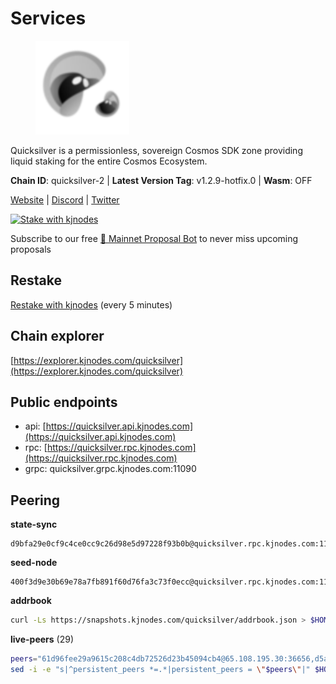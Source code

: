 # Services

<figure><img src="https://raw.githubusercontent.com/kj89/cosmos-images/main/logos/quicksilver.png" width="150" alt=""><figcaption></figcaption></figure>

Quicksilver is a permissionless, sovereign Cosmos SDK zone providing liquid staking for the entire Cosmos Ecosystem.

**Chain ID**: quicksilver-2 | **Latest Version Tag**: v1.2.9-hotfix.0 | **Wasm**: OFF

[Website](https://quicksilver.zone) | [Discord](https://discord.gg/quicksilverprotocol) | [Twitter](https://twitter.com/quicksilverzone)

[![Stake with kjnodes](https://i.ibb.co/cr44Q8j/button-stake-with-kjnodes.png)](https://restake.app/quicksilver/quickvaloper1fqfgpwdngmmay6ah7mg9y4k7ayykpzu6l3ht2m)

Subscribe to our free [🤖 Mainnet Proposal Bot](https://t.me/kjnodes_proposal_bot) to never miss upcoming proposals

## Restake

[Restake with kjnodes](https://restake.app/quicksilver/quickvaloper1fqfgpwdngmmay6ah7mg9y4k7ayykpzu6l3ht2m) (every 5 minutes)
## Chain explorer
[https://explorer.kjnodes.com/quicksilver](https://explorer.kjnodes.com/quicksilver)

## Public endpoints

* api: [https://quicksilver.api.kjnodes.com](https://quicksilver.api.kjnodes.com)
* rpc: [https://quicksilver.rpc.kjnodes.com](https://quicksilver.rpc.kjnodes.com)
* grpc: quicksilver.grpc.kjnodes.com:11090

## Peering

**state-sync**

```text
d9bfa29e0cf9c4ce0cc9c26d98e5d97228f93b0b@quicksilver.rpc.kjnodes.com:11656
```

**seed-node**

```text
400f3d9e30b69e78a7fb891f60d76fa3c73f0ecc@quicksilver.rpc.kjnodes.com:11659
```

**addrbook**
```bash
curl -Ls https://snapshots.kjnodes.com/quicksilver/addrbook.json > $HOME/.quicksilverd/config/addrbook.json
```

**live-peers** (29)
```bash
peers="61d96fee29a9615c208c4db72526d23b45094cb4@65.108.195.30:36656,d5a9c9ae08f0d30e36c8f64eca046fc52b00561e@65.109.92.160:26656,06230bbaabb6c9c6223275b57d8e10fc609ae7ba@51.89.7.184:26633,185f80586290dcd53db67ebc2da1e146e291bcd6@148.251.13.186:11156,0a3860f9d3c27b34910fe8660240ae55699b55c2@84.244.95.245:26656,50a40c5aba326798ea9520ac0a1207e22a540a0e@95.214.55.100:26556,e3dd956ac4081ba42ae3d038edd6d80ddf092751@198.199.90.99:26656,d9bfa29e0cf9c4ce0cc9c26d98e5d97228f93b0b@65.109.88.38:11656,e726816f42831689eab9378d5d577f1d06d25716@176.9.188.21:26656,914bed178748772d7578d119cb2dc89d5076b9f4@135.181.223.115:2390,f73ee3d2450f41bcf1b2975552cdf60a118a64c9@46.4.50.247:11656,225a08945298003a397eb6a51854525948fd9a5b@162.55.245.149:2010,0a226e70ceb7a4123e66216d1ed83ef22ed8a187@185.119.118.118:2000,ebc272824924ea1a27ea3183dd0b9ba713494f83@195.3.220.136:27026,6785dbb8a0138600e0e0faaa77baa375451b38bb@162.55.132.48:15620,c3ec2daba16e457ca5117079f34ff49e99e7572d@65.109.94.221:35656,ef1cb5bff5b76957f02636a30d5d85d861a35dbe@65.109.92.240:21026,618e09601dd5abb2bd02de957982742e4c1975ab@195.14.6.2:26656,d057145a457f3e3565926d3b385acd366f117d18@65.109.52.178:26656,ee14b4bbeb436056952c8e4e7c84826dfb92143b@65.109.105.17:26656,4ff179ec503516c869e4104bc0af85e324deefb2@46.101.75.31:15656,3bd708547317e9efd8d63d8a51c5bc32d11f4840@138.201.32.103:26056,602700ce2ed57b2176514ec2ecbda079caa7a536@178.170.40.28:15620,33720513faaa039977481782e33ffcb8ef67c4b7@95.217.114.220:11656,765aa57477e21bf94d4c41dda643f297132a1178@51.195.234.250:26656,0dfdec8a3bba26ad4258d3fd67a8468c10c3109c@195.114.30.92:11656,072c61dee7f205b237aae0eca698aa4a0639d93e@95.214.54.28:26356,3b3c0037090a1b5ef9f7ac58ff79f33dffdd188a@65.108.231.124:15656,625eeb91fcc6242798f53426540825e5b37c7670@185.144.99.16:36656"
sed -i -e "s|^persistent_peers *=.*|persistent_peers = \"$peers\"|" $HOME/.quicksilverd/config/config.toml
```
